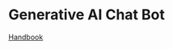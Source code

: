 # Generative AI Chat Bot

[Handbook](https://inky-ironclad-8d2.notion.site/Generative-AI-Workshop-bfb0123ccf6945ebbfa5bf3328917423)
